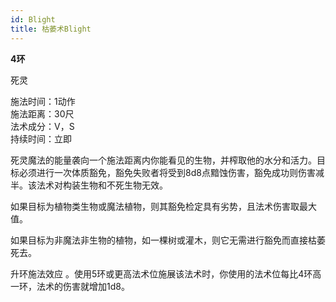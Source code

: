 ```yaml
---
id: Blight
title: 枯萎术Blight
---
```


**4环**

死灵

施法时间：1动作  
施法距离：30尺  
法术成分：V，S  
持续时间：立即  


死灵魔法的能量袭向一个施法距离内你能看见的生物，并榨取他的水分和活力。目标必须进行一次体质豁免，豁免失败者将受到8d8点黯蚀伤害，豁免成功则伤害减半。该法术对构装生物和不死生物无效。


如果目标为植物类生物或魔法植物，则其豁免检定具有劣势，且法术伤害取最大值。


如果目标为非魔法非生物的植物，如一棵树或灌木，则它无需进行豁免而直接枯萎死去。

升环施法效应
。使用5环或更高法术位施展该法术时，你使用的法术位每比4环高一环，法术的伤害就增加1d8。
